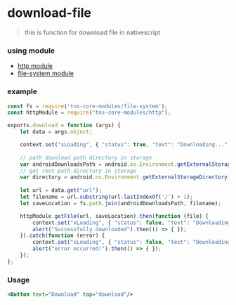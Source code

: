 # download-file

> this is function for download file in nativescript

### using module
- [http module](https://docs.nativescript.org/ns-framework-modules/http)
- [file-system module](https://docs.nativescript.org/ns-framework-modules/file-system)


### example
```javascript
const fs = require('tns-core-modules/file-system');
const httpModule = require("tns-core-modules/http");

exports.download = function (args) {
    let data = args.object;

    context.set("xLoading", { "status": true, "text": "Downloading..." });
    
    // path download path directory in storage
    var androidDownloadsPath = android.os.Environment.getExternalStoragePublicDirectory(android.os.Environment.DIRECTORY_DOWNLOADS).toString();
    // get root path directory in storage
    var directory = android.os.Environment.getExternalStorageDirectory().getAbsolutePath().toString();
    
    let url = data.get("url");
    let filename = url.substring(url.lastIndexOf('/') + 1);
    let saveLocation = fs.path.join(androidDownloadsPath, filename);

    httpModule.getFile(url, saveLocation).then(function (file) {
        context.set("xLoading", { "status": false, "text": "Downloading..." });
        alert("Successfully downloaded").then(() => { });
    }).catch(function (error) {
        context.set("xLoading", { "status": false, "text": "Downloading..." });
        alert("error occurred!").then(() => { });
    });
};
```


### Usage
```xml
<Button text="Download" tap="download"/>
```
